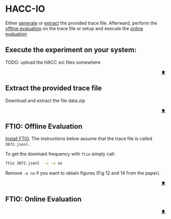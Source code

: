 # HACC-IO

Either [generate](#execute-the-experiment-on-your-system) or [extract](#extract-the-provided-trace-file) the provided trace file.
Afterward, perform the [offline evaluation](#ftio-offline-evaluation) on the trace file or setup and execute the [online evaluation]()


## Execute the experiment on your system:
TODO: upload the HACC src files somewhere

<p align="right"><a href="#hacc-io">⬆</a></p>


## Extract the provided trace file
Download and extract the file data.zip


<p align="right"><a href="#hacc-io">⬆</a></p>


## FTIO: Offline Evaluation 
[Install FTIO](https://github.com/tuda-parallel/FTIO#installation).
The instructions below assume that the trace file is called `3072.jsonl`.

To get the dominant frequency with `ftio` simply call:
```sh
ftio 3072.jsonl  -v -e no  
```
Remove `-e no` if you want to obtain figures (Fig 12 and 14 from the paper).



<p align="right"><a href="#hacc-io">⬆</a></p>


## FTIO: Online Evaluation

<p align="right"><a href="#ior">⬆</a></p>